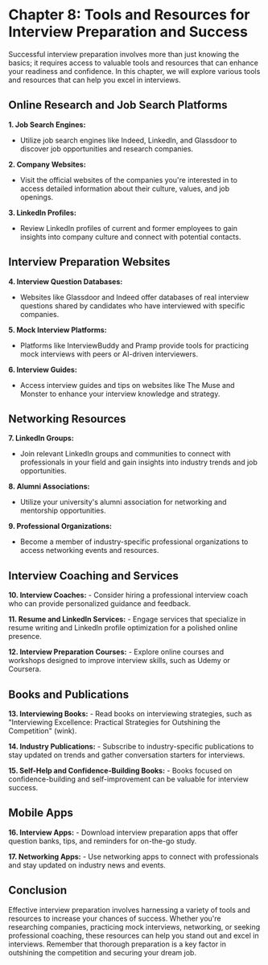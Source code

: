Chapter 8: Tools and Resources for Interview Preparation and Success
====================================================================

Successful interview preparation involves more than just knowing the basics; it requires access to valuable tools and resources that can enhance your readiness and confidence. In this chapter, we will explore various tools and resources that can help you excel in interviews.

Online Research and Job Search Platforms
----------------------------------------

**1. Job Search Engines:**

* Utilize job search engines like Indeed, LinkedIn, and Glassdoor to discover job opportunities and research companies.

**2. Company Websites:**

* Visit the official websites of the companies you're interested in to access detailed information about their culture, values, and job openings.

**3. LinkedIn Profiles:**

* Review LinkedIn profiles of current and former employees to gain insights into company culture and connect with potential contacts.

Interview Preparation Websites
------------------------------

**4. Interview Question Databases:**

* Websites like Glassdoor and Indeed offer databases of real interview questions shared by candidates who have interviewed with specific companies.

**5. Mock Interview Platforms:**

* Platforms like InterviewBuddy and Pramp provide tools for practicing mock interviews with peers or AI-driven interviewers.

**6. Interview Guides:**

* Access interview guides and tips on websites like The Muse and Monster to enhance your interview knowledge and strategy.

Networking Resources
--------------------

**7. LinkedIn Groups:**

* Join relevant LinkedIn groups and communities to connect with professionals in your field and gain insights into industry trends and job opportunities.

**8. Alumni Associations:**

* Utilize your university's alumni association for networking and mentorship opportunities.

**9. Professional Organizations:**

* Become a member of industry-specific professional organizations to access networking events and resources.

Interview Coaching and Services
-------------------------------

**10. Interview Coaches:** - Consider hiring a professional interview coach who can provide personalized guidance and feedback.

**11. Resume and LinkedIn Services:** - Engage services that specialize in resume writing and LinkedIn profile optimization for a polished online presence.

**12. Interview Preparation Courses:** - Explore online courses and workshops designed to improve interview skills, such as Udemy or Coursera.

Books and Publications
----------------------

**13. Interviewing Books:** - Read books on interviewing strategies, such as "Interviewing Excellence: Practical Strategies for Outshining the Competition" (wink).

**14. Industry Publications:** - Subscribe to industry-specific publications to stay updated on trends and gather conversation starters for interviews.

**15. Self-Help and Confidence-Building Books:** - Books focused on confidence-building and self-improvement can be valuable for interview success.

Mobile Apps
-----------

**16. Interview Apps:** - Download interview preparation apps that offer question banks, tips, and reminders for on-the-go study.

**17. Networking Apps:** - Use networking apps to connect with professionals and stay updated on industry news and events.

Conclusion
----------

Effective interview preparation involves harnessing a variety of tools and resources to increase your chances of success. Whether you're researching companies, practicing mock interviews, networking, or seeking professional coaching, these resources can help you stand out and excel in interviews. Remember that thorough preparation is a key factor in outshining the competition and securing your dream job.
